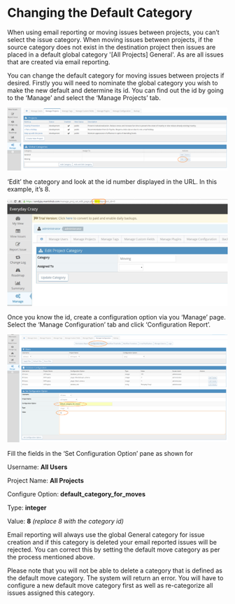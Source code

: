 # Changing the Default Category

When using email reporting or moving issues between projects, you can’t select the issue category. When moving issues between projects, if the source category does not exist in the destination project then issues are placed in a default global category '[All Projects] General'. As are all issues that are created via email reporting. 

You can change the default category for moving issues between projects if desired. Firstly you will need to nominate the global category you wish to make the new default and determine its id. You can find out the id by going to the ‘Manage’ and select the ‘Manage Projects’ tab.

![](./images/change_default_catgs_1.png)

‘Edit’ the category and look at the id number displayed in the URL. In this example, it’s 8.

![](./images/change_default_catgs_2.png)

Once you know the id, create a configuration option via you ‘Manage’ page. Select the ‘Manage Configuration’ tab and click ‘Configuration Report’.

![](./images/change_default_catgs_3.png)

Fill the fields in the ‘Set Configuration Option’ pane as shown for

Username: **All Users**

Project Name: **All Projects**

Configure Option: **default_category_for_moves**

Type: **integer**

Value: **8**  *(replace 8 with the category id)*

Email reporting will always use the global General category for issue creation and if this category is deleted your email reported issues will be rejected. You can correct this by setting the default move category as per the process mentioned above. 

Please note that you will not be able to delete a category that is defined as the default move category. The system will return an error. You will have to configure a new default move category first as well as re-categorize all issues assigned this category.